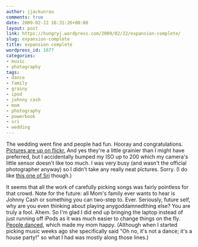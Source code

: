 ```yaml
---
author: jjackunrau
comments: true
date: 2009-02-22 16:31:26+00:00
layout: post
link: https://hungryj.wordpress.com/2009/02/22/expansion-complete/
slug: expansion-complete
title: expansion complete
wordpress_id: 1677
categories:
- music
- photography
tags:
- dance
- family
- grainy
- ipod
- johnny cash
- mom
- photography
- powerbook
- sri
- wedding
---
```


The wedding went fine and people had fun. Hooray and congratulations. [Pictures are up on flickr.](http://flickr.com/photos/hungry_j/sets/72157614214380129/) And yes they're a little grainier than I might have preferred, but I accidentally bumped my ISO up to 200 which my camera's little sensor doesn't like too much. I was very busy (and wasn't the official photographer anyway) so I didn't take any really neat pictures. Sorry. (I do like [this one of Sri](http://flickr.com/photos/hungry_j/3299737149/) though.)

It seems that all the work of carefully picking songs was fairly pointless for that crowd. Note for the future: all Mom's family ever wants to hear is Johnny Cash or something you can two-step to. Ever. Seriously, future self, why are you even thinking about playing anygoddamnedthing else? You are truly a fool. Ahem. So I'm glad I did end up bringing the laptop instead of just running off iPods as it was much easier to change things on the fly. [People danced](http://flickr.com/photos/hungry_j/3299783133/), which made my mom happy. (Although when I started picking music weeks ago she specifically said "Oh no, it's not a dance; it's a house party!" so what I had was mostly along those lines.)
